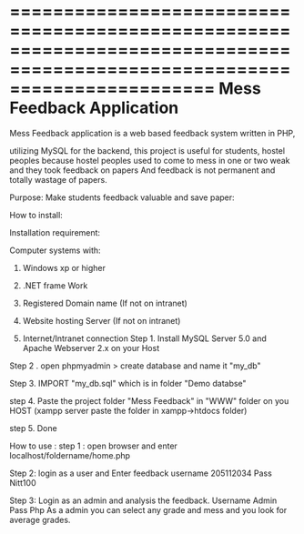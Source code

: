 ===========================================================================================================================
                                  Mess Feedback Application
===========================================================================================================================



Mess Feedback application is a web based feedback system written in PHP,

utilizing MySQL for the backend, this project is useful for students, hostel peoples because hostel peoples used to come to mess in one or two weak and they took feedback on papers And feedback is not permanent and totally wastage of papers.

Purpose: Make students feedback valuable and save paper:

How to install:

Installation requirement:

Computer systems with:

1. Windows xp or higher

2. .NET frame Work

3. Registered Domain name (If not on intranet)

4. Website hosting Server (If not on intranet)

5. Internet/Intranet connection
Step 1. Install MySQL Server 5.0 and Apache Webserver 2.x on your Host

Step 2 . open phpmyadmin > create database and name it "my_db"

Step 3. IMPORT "my_db.sql" which is in folder "Demo databse"

step 4. Paste the project folder "Mess Feedback" in "WWW" folder on you HOST
(xampp server paste the folder in xampp->htdocs folder)

step 5. Done

How to use :
step 1 :
open browser and enter localhost/foldername/home.php

Step 2: login as a user and Enter feedback 
username  205112034
Pass  Nitt100

Step 3:
Login as an admin and analysis the feedback.
Username Admin
Pass  Php
As a admin you can select any grade and mess and you look for average grades.


